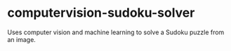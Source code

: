 # computervision-sudoku-solver
Uses computer vision and machine learning to solve a Sudoku puzzle from an image.
